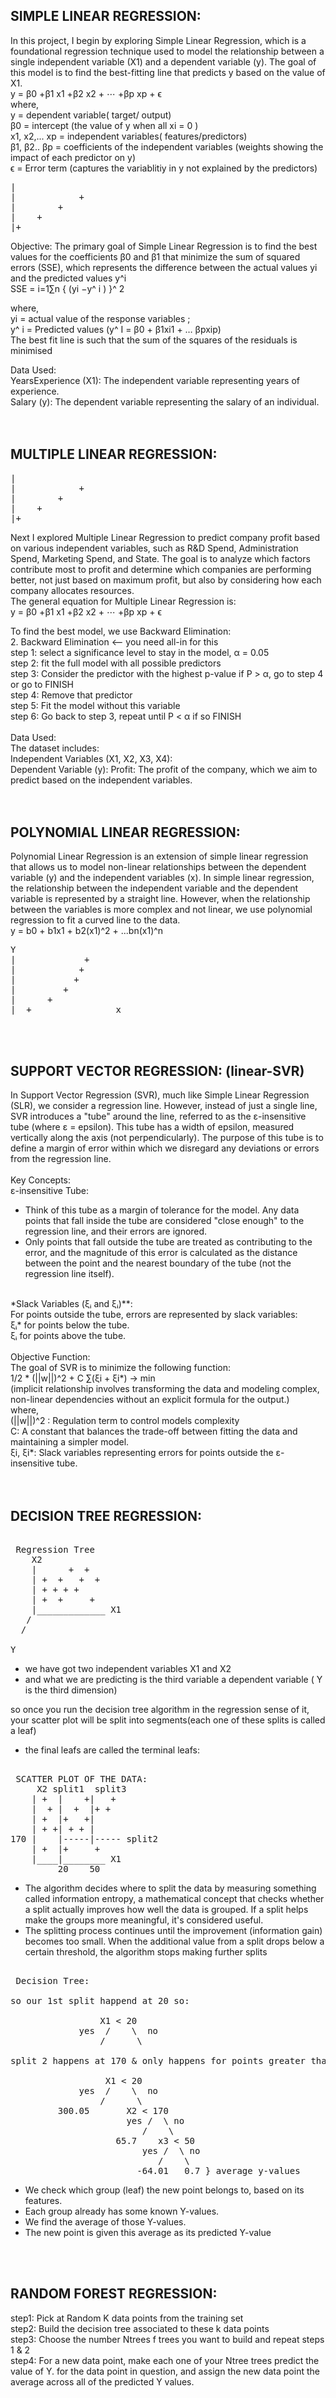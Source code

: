 ## SIMPLE LINEAR REGRESSION: 
In this project, I begin by exploring Simple Linear Regression, which is a foundational regression technique used to model the relationship between a single independent variable (X1) and a dependent variable (y). The goal of this model is to find the best-fitting line that predicts y based on the value of X1. <br/>
y = β0 +β1 x1 +β2 x2 + ⋯ +βp xp + ϵ <br/> 
where,  <br/> 
y = dependent variable( target/ output)  <br/> 
β0 = intercept (the value of y when all xi = 0 ) <br/> 
x1, x2,... xp = independent variables( features/predictors)  <br/> 
β1, β2.. βp = coefficients of the independent variables (weights showing the impact of each predictor on y)  <br/> 
ϵ = Error term (captures the variablitiy in y not explained by the predictors)  <br/> 
<pre>
|                
|            + 
|        +
|    +
|+_______________ 
</pre>
Objective:
The primary goal of Simple Linear Regression is to find the best values for the coefficients β0 and β1 that minimize the sum of squared errors (SSE), which represents the difference between the actual values yi and the predicted values y^i <br/>
​SSE = i=1∑n { (yi −y^ i ) }^ 2 <br/>
 
where,  <br/>
yi = actual value of the response variables ; <br/>
y^ i = Predicted values (y^ I = β0 + β1xi1 + … βpxip)  <br/>
The best fit line is such that the sum of the squares of the residuals is minimised <br/>

Data Used: <br/>
YearsExperience (X1): The independent variable representing years of experience. <br/>
Salary (y): The dependent variable representing the salary of an individual. <br/>
<br/>
<br/>
## MULTIPLE LINEAR REGRESSION: 
<pre>
|                
|            + 
|        +
|    +
|+_______________ 
</pre>
Next I explored Multiple Linear Regression to predict company profit based on various independent variables, such as R&D Spend, Administration Spend, Marketing Spend, and State. The goal is to analyze which factors contribute most to profit and determine which companies are performing better, not just based on maximum profit, but also by considering how each company allocates resources. <br/>
The general equation for Multiple Linear Regression is: <br/>
y = β0 +β1 x1 +β2 x2 + ⋯ +βp xp + ϵ <br/>

To find the best model, we use Backward Elimination:   <br/>
2. Backward Elimination <--  you need all-in for this  <br/>
step 1: select a significance level to stay in the model, α = 0.05 <br/>
step 2: fit the full model with all possible predictors <br/>
step 3: Consider the predictor with the highest p-value if P > α, go to step 4 or go to FINISH <br/>
step 4: Remove that predictor  <br/>
step 5: Fit the model without this variable  <br/>
step 6: Go back to step 3, repeat until P < α if so FINISH  <br/>
<br/>
Data Used:  <br/>
The dataset includes: <br/>
Independent Variables (X1, X2, X3, X4): <br/>
Dependent Variable (y): Profit: The profit of the company, which we aim to predict based on the independent variables. <br/>
<br/>
<br/>
## POLYNOMIAL LINEAR REGRESSION:
Polynomial Linear Regression is an extension of simple linear regression that allows us to model non-linear relationships between the dependent variable (y) and the independent variables (x). In simple linear regression, the relationship between the independent variable and the dependent variable is represented by a straight line. However, when the relationship between the variables is more complex and not linear, we use polynomial regression to fit a curved line to the data. <BR/>
y = b0 + b1x1 + b2(x1)^2 + ...bn(x1)^n <BR/> 
<Pre>
Y 
|             +        
|            +          
|           +           
|         +            
|      +                
|__+_______________ x 
</Pre>
<br/>
<br/>

## SUPPORT VECTOR REGRESSION: (linear-SVR) 
In Support Vector Regression (SVR), much like Simple Linear Regression (SLR), we consider a regression line. However, instead of just a single line, SVR introduces a "tube" around the line, referred to as the ε-insensitive tube (where ε = epsilon). This tube has a width of epsilon, measured vertically along the axis (not perpendicularly). The purpose of this tube is to define a margin of error within which we disregard any deviations or errors from the regression line. <BR/> 
<BR/>
Key Concepts: <BR/>
ε-insensitive Tube: <BR/>
- Think of this tube as a margin of tolerance for the model. Any data points that fall inside the tube are considered "close enough" to the regression line, and their errors are ignored. <BR/>
- Only points that fall outside the tube are treated as contributing to the error, and the magnitude of this error is calculated as the distance between the point and the nearest boundary of the tube (not the regression line itself). <BR/>
<BR/>
*Slack Variables (ξᵢ and ξᵢ)**: <BR/>
For points outside the tube, errors are represented by slack variables: <BR/>
ξᵢ* for points below the tube. <BR/>
ξᵢ for points above the tube. <BR/>
<BR/>
Objective Function: <BR/>
The goal of SVR is to minimize the following function: <BR/>
1/2 * (||w||)^2 + C ∑(ξi + ξi*) -> min    <BR/>
(implicit relationship involves transforming the data and modeling complex, non-linear dependencies without an explicit formula for the output.)  <BR/>
where, <BR/>
(||w||)^2 : Regulation term to control models complexity  <BR/>
C: A constant that balances the trade-off between fitting the data and maintaining a simpler model. <BR/>
ξi, ξi*: Slack variables representing errors for points outside the ε-insensitive tube. <BR/>
<BR/>
<BR/>

## DECISION TREE REGRESSION: <BR/>

<PRE> 
 Regression Tree 
    X2
    |      +  +
    | +  +   +  +
    | + + + + 
    | +  +     +
    |_____________ X1  
   /
  /
 
Y 
</PRE>

- we have got two independent variables X1 and X2 <BR/>
- and what we are predicting is the third variable a dependent variable ( Y is the third dimension)  <BR/>

so once you run the decision tree algorithm in the regression sense of it, your scatter plot will be split into segments(each one of these splits is called a leaf) <BR/>
- the final leafs are called the terminal leafs: <BR/>
<PRE> 
 SCATTER PLOT OF THE DATA: 
     X2 split1  split3
    | +  |    +|   +
    |  + |  +  |+ +
    | +  |+   +|
    | + +| + + |
170 |    |-----|----- split2 
    | +  |+     +
    |____|________ X1 
         20    50
</PRE>
- The algorithm decides where to split the data by measuring something called information entropy, a mathematical concept that checks whether a split actually improves how well the data is grouped. If a split helps make the groups more meaningful, it's considered useful.<BR/>
- The splitting process continues until the improvement (information gain) becomes too small. When the additional value from a split drops below a certain threshold, the algorithm stops making further splits <BR/>
<PRE> 
 Decision Tree: 

so our 1st split happend at 20 so: 

                 X1 < 20 
             yes  /    \  no 
                 /      \

split 2 happens at 170 & only happens for points greater than 20 so: 

                  X1 < 20 
             yes  /    \  no 
                 /      \ 
         300.05       X2 < 170
                      yes /  \ no 
                         /    \
                    65.7    x3 < 50 
                         yes /  \ no 
                            /    \
                        -64.01   0.7 } average y-values 
</PRE>
- We check which group (leaf) the new point belongs to, based on its features. <BR/>
- Each group already has some known Y-values. <BR/>
- We find the average of those Y-values. <BR/>
- The new point is given this average as its predicted Y-value <BR/>
<br/>
<br/>

## RANDOM FOREST REGRESSION:  <br/>
step1: Pick at Random K data points from the training set <br/>
step2: Build the decision tree associated to these k data points <br/>
step3: Choose the number Ntrees f trees you want to build and repeat steps 1 & 2 <br/>
step4: For a new data point, make each one of your Ntree trees predict the value of Y. for the data point in question, and assign the new data point the average across all of the predicted Y values. <br/>
